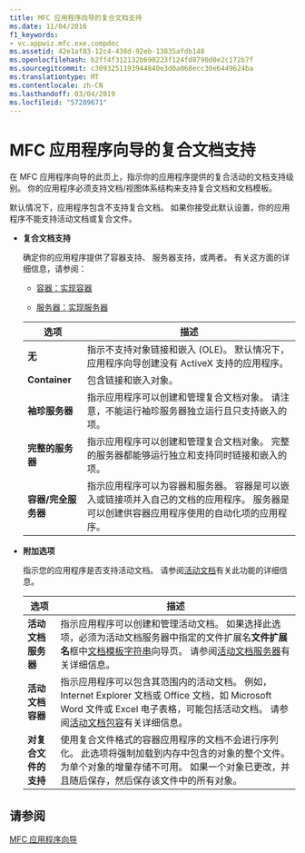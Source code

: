 ```yaml
---
title: MFC 应用程序向导的复合文档支持
ms.date: 11/04/2016
f1_keywords:
- vc.appwiz.mfc.exe.compdoc
ms.assetid: 42e1af83-12c4-438d-92eb-13835afdb148
ms.openlocfilehash: b2ff4f312132b690223f124fd8790d0e2c172b7f
ms.sourcegitcommit: c3093251193944840e3d0a068ecc30e6449624ba
ms.translationtype: MT
ms.contentlocale: zh-CN
ms.lasthandoff: 03/04/2019
ms.locfileid: "57289671"
---
```

# <a name="compound-document-support-mfc-application-wizard"></a>MFC 应用程序向导的复合文档支持

在 MFC 应用程序向导的此页上，指示你的应用程序提供的复合活动的文档支持级别。 你的应用程序必须支持文档/视图体系结构来支持复合文档和文档模板。

默认情况下，应用程序包含不支持复合文档。 如果你接受此默认设置，你的应用程序不能支持活动文档或复合文件。

- **复合文档支持**

  确定你的应用程序提供了容器支持、 服务器支持，或两者。 有关这方面的详细信息，请参阅：

  - [容器：实现容器](../../mfc/containers-implementing-a-container.md)

  - [服务器：实现服务器](../../mfc/servers-implementing-a-server.md)

  |选项|描述|
  |------------|-----------------|
  |**无**|指示不支持对象链接和嵌入 (OLE)。 默认情况下，应用程序向导创建没有 ActiveX 支持的应用程序。|
  |**Container**|包含链接和嵌入对象。|
  |**袖珍服务器**|指示应用程序可以创建和管理复合文档对象。 请注意，不能运行袖珍服务器独立运行且只支持嵌入的项。|
  |**完整的服务器**|指示应用程序可以创建和管理复合文档对象。 完整的服务器都能够运行独立和支持同时链接和嵌入的项。|
  |**容器/完全服务器**|指示应用程序可以为容器和服务器。 容器是可以嵌入或链接项并入自己的文档的应用程序。 服务器是可以创建供容器应用程序使用的自动化项的应用程序。|

- **附加选项**

  指示您的应用程序是否支持活动文档。 请参阅[活动文档](../../mfc/active-documents.md)有关此功能的详细信息。

  |选项|描述|
  |------------|-----------------|
  |**活动文档服务器**|指示应用程序可以创建和管理活动文档。 如果选择此选项，必须为活动文档服务器中指定的文件扩展名**文件扩展名**框中[文档模板字符串](../../mfc/reference/document-template-strings-mfc-application-wizard.md)向导页。 请参阅[活动文档服务器](../../mfc/active-document-servers.md)有关详细信息。|
  |**活动文档容器**|指示应用程序可以包含其范围内的活动文档。 例如，Internet Explorer 文档或 Office 文档，如 Microsoft Word 文件或 Excel 电子表格，可能包括活动文档。 请参阅[活动文档包容](../../mfc/active-document-containment.md)有关详细信息。|
  |**对复合文件的支持**|使用复合文件格式的容器应用程序的文档不会进行序列化。 此选项将强制加载到内存中包含的对象的整个文件。 为单个对象的增量存储不可用。 如果一个对象已更改，并且随后保存，然后保存该文件中的所有对象。|

## <a name="see-also"></a>请参阅

[MFC 应用程序向导](../../mfc/reference/mfc-application-wizard.md)
